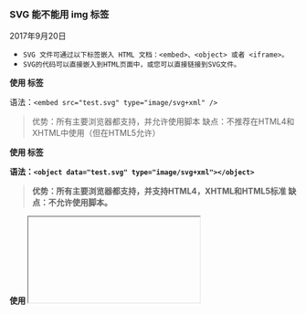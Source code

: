 ### SVG 能不能用 img 标签

2017年9月20日

- `SVG 文件可通过以下标签嵌入 HTML 文档：<embed>、<object> 或者 <iframe>。`
- `SVG的代码可以直接嵌入到HTML页面中，或您可以直接链接到SVG文件。`

**使用 <embed> 标签**

语法：`<embed src="test.svg" type="image/svg+xml" />`

>优势：所有主要浏览器都支持，并允许使用脚本
缺点：不推荐在HTML4和XHTML中使用（但在HTML5允许）


**使用 <object> 标签**

语法：`<object data="test.svg" type="image/svg+xml"></object>`

>优势：所有主要浏览器都支持，并支持HTML4，XHTML和HTML5标准
缺点：不允许使用脚本。


**使用 <iframe> 标签**

语法：`<iframe src="test.svg"></iframe>`

>优势：所有主要浏览器都支持，并允许使用脚本
缺点：不推荐在HTML4和XHTML中使用（但在HTML5允许）


**直接在HTML嵌入SVG代码**

在Firefox、Internet Explorer9、谷歌Chrome和Safari中，你可以直接在HTML嵌入SVG代码。

语法：`<svg xmlns="http://www.w3.org/2000/svg" version="1.1">
   <circle cx="100" cy="50" r="40" stroke="black" stroke-width="2" fill="red" />
</svg>`


**SVG标签 引入外部代码**

语法：`<svg style={{height:'4rem',width:'4rem',marginTop:'1rem'}}>
    <use xlinkHref={require('../images/test.svg')}/>
</svg>`


**链接到SVG文件**

您还可以用<a>标签链接到一个SVG文件：链接到SVG文件

语法：`<a href="test.svg">View SVG file</a>`
